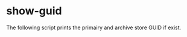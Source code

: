 show-guid
================

The following script prints the primairy and archive store GUID if exist.  

